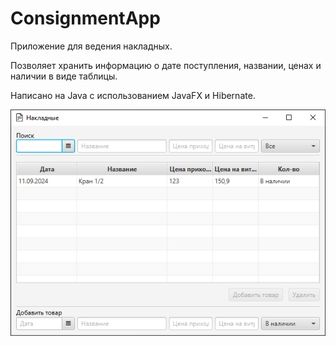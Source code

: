 # ConsignmentApp 

Приложение для ведения накладных.

Позволяет хранить информацию о дате поступления, названии, ценах и наличии в виде таблицы.

Написано на Java с использованием JavaFX и Hibernate.

![img.png](img/img.png)